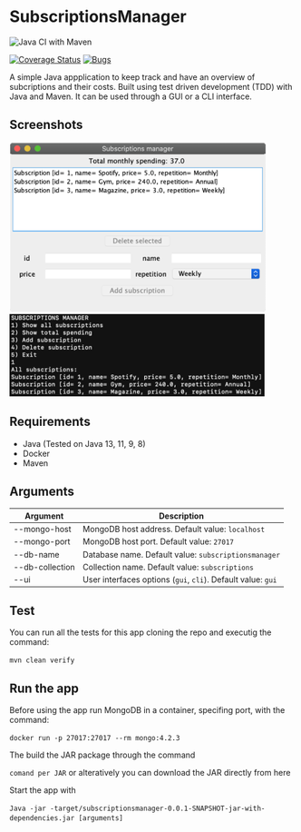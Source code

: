 # SubscriptionsManager

![Java CI with Maven](https://github.com/pzsette/SubscriptionsManager/workflows/Java%20CI%20with%20Maven/badge.svg) 

[![Coverage Status](https://coveralls.io/repos/github/pzsette/SubscriptionsManager/badge.svg?branch=master)](https://coveralls.io/github/pzsette/SubscriptionsManager?branch=master)
[![Bugs](https://sonarcloud.io/api/project_badges/measure?project=pzsette_SubscriptionsManager&metric=bugs)](https://sonarcloud.io/dashboard?id=pzsette_SubscriptionsManager)

A simple Java appplication to keep track and have an overview of subcriptions and their costs. Built using test driven development (TDD) with Java and Maven. It can be used through a GUI or a CLI interface.

## Screenshots

<img src="screenshots/sub_gui.png" height=300/>
<img src="screenshots/sub_cli.png" height=145/>

## Requirements

* Java (Tested on Java 13, 11, 9, 8)
* Docker
* Maven

## Arguments

Argument | Description
---------|-------------
--mongo-host | MongoDB host address. Default value: `localhost`
--mongo-port | MongoDB host port. Default value: `27017`
--db-name | Database name. Default value: `subscriptionsmanager`
--db-collection | Collection name. Default value: `subscriptions`
--ui  | User interfaces options (`gui`, `cli`). Default value: `gui`

## Test

You can run all the tests for this app cloning the repo and executig the command: 

`mvn clean verify`

## Run the app

Before using the app run MongoDB in a container, specifing port, with the command:

`docker run -p 27017:27017 --rm mongo:4.2.3`

The build the JAR package through the command 

`comand per JAR` or alteratively you can download the JAR directly from here

Start the app with

`Java -jar -target/subscriptionsmanager-0.0.1-SNAPSHOT-jar-with-dependencies.jar [arguments]` 
